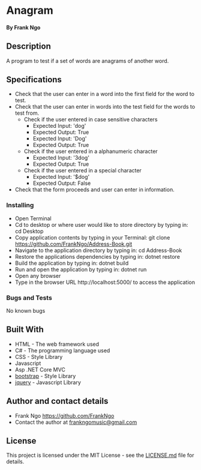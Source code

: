 # Anagram

#### By Frank Ngo

## Description

A program to test if a set of words are anagrams of another word.

## Specifications

  * Check that the user can enter in a word into the first field for the word to test.
  * Check that the user can enter in words into the test field for the words to test from.
    * Check if the user entered in case sensitive characters
      * Expected Input: 'dog'
      * Expected Output: True
      * Expected Input: 'Dog'
      * Expected Output: True
    * Check if the user entered in a alphanumeric character
      * Expected Input: '3dog'
      * Expected Output: True
    * Check if the user entered in a special character
      * Expected Input: '$dog'
      * Expected Output: False
  * Check that the form proceeds and user can enter in information.

### Installing

  * Open Terminal
  * Cd to desktop or where user would like to store directory by typing in: cd Desktop
  * Copy application contents by typing in your Terminal: git clone https://github.com/FrankNgo/Address-Book.git
  * Navigate to the application directory by typing in: cd Address-Book
  * Restore the applications dependencies by typing in: dotnet restore
  * Build the application by typing in: dotnet build
  * Run and open the application by typing in: dotnet run
  * Open any browser
  * Type in the browser URL http://localhost:5000/ to access the application

### Bugs and Tests

No known bugs

## Built With

* HTML - The web framework used
* C# - The programming language used
* CSS - Style Library
* Javascript
* Asp .NET Core MVC
* [bootstrap](https://getbootstrap.com/docs/3.3/) - Style Library
* [jquery](https://jquery.com/download/) - Javascript Library


## Author and contact details

* Frank Ngo https://github.com/FrankNgo
* Contact the author at frankngomusic@gmail.com

## License

This project is licensed under the MIT License - see the [LICENSE.md](LICENSE.md) file for details.
